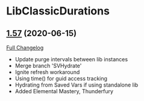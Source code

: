 # LibClassicDurations

## [1.57](https://github.com/rgd87/LibClassicDurations/tree/1.57) (2020-06-15)
[Full Changelog](https://github.com/rgd87/LibClassicDurations/compare/1.56...1.57)

- Update purge intervals between lib instances  
- Merge branch 'SVHydrate'  
- Ignite refresh workaround  
- Using time() for guid access tracking  
- Hydrating from Saved Vars if using standalone lib  
- Added Elemental Mastery, Thunderfury  
